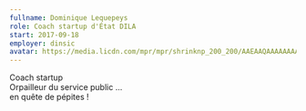 ```yaml
---
fullname: Dominique Lequepeys
role: Coach startup d'État DILA
start: 2017-09-18 
employer: dinsic 
avatar: https://media.licdn.com/mpr/mpr/shrinknp_200_200/AAEAAQAAAAAAAAklAAAAJGFjOTQ0ZTYxLTNiYWYtNGQwZi1iNDFlLWVkYTI2ZjQ5ZDc5YQ.jpg
---
```

Coach startup<br>
Orpailleur du service public ...<br>
         en quête de pépites !

